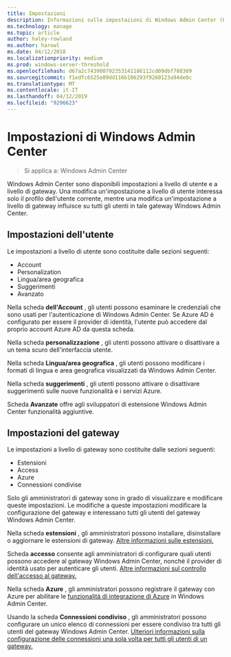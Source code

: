 ```yaml
---
title: Impostazioni
description: Informazioni sulle impostazioni di Windows Admin Center (Project Honolulu). Le impostazioni utente consentono agli utenti di modificare la lingua/area geografica e altre preferenze. Impostazioni del gateway consentono agli amministratori di configurare il gateway.
ms.technology: manage
ms.topic: article
author: haley-rowland
ms.author: harowl
ms.date: 04/12/2018
ms.localizationpriority: medium
ms.prod: windows-server-threshold
ms.openlocfilehash: d67a2c743900792353141186112cd09dbf780309
ms.sourcegitcommit: f1edfc6525e09dd116b106293f9260123a94de0c
ms.translationtype: MT
ms.contentlocale: it-IT
ms.lasthandoff: 04/12/2019
ms.locfileid: "9296623"
---
```

# Impostazioni di Windows Admin Center

> Si applica a: Windows Admin Center

Windows Admin Center sono disponibili impostazioni a livello di utente e a livello di gateway. Una modifica un'impostazione a livello di utente interessa solo il profilo dell'utente corrente, mentre una modifica un'impostazione a livello di gateway influisce su tutti gli utenti in tale gateway Windows Admin Center.

## Impostazioni dell'utente

Le impostazioni a livello di utente sono costituite dalle sezioni seguenti:

- Account
- Personalization
- Lingua/area geografica
- Suggerimenti
- Avanzato

Nella scheda **dell'Account** , gli utenti possono esaminare le credenziali che sono usati per l'autenticazione di Windows Admin Center. Se Azure AD è configurato per essere il provider di identità, l'utente può accedere dal proprio account Azure AD da questa scheda.

Nella scheda **personalizzazione** , gli utenti possono attivare o disattivare a un tema scuro dell'interfaccia utente.

Nella scheda **Lingua/area geografica** , gli utenti possono modificare i formati di lingua e area geografica visualizzati da Windows Admin Center.

Nella scheda **suggerimenti** , gli utenti possono attivare o disattivare suggerimenti sulle nuove funzionalità e i servizi Azure.

Scheda **Avanzate** offre agli sviluppatori di estensione Windows Admin Center funzionalità aggiuntive.

## Impostazioni del gateway

Le impostazioni a livello di gateway sono costituite dalle sezioni seguenti:

- Estensioni
- Access
- Azure
- Connessioni condivise

Solo gli amministratori di gateway sono in grado di visualizzare e modificare queste impostazioni. Le modifiche a queste impostazioni modificare la configurazione del gateway e interessano tutti gli utenti del gateway Windows Admin Center.

Nella scheda **estensioni** , gli amministratori possono installare, disinstallare o aggiornare le estensioni di gateway. [Altre informazioni sulle estensioni.](using-extensions.md)

Scheda **accesso** consente agli amministratori di configurare quali utenti possono accedere al gateway Windows Admin Center, nonché il provider di identità usato per autenticare gli utenti. [Altre informazioni sul controllo dell'accesso al gateway.](user-access-control.md)

Nella scheda **Azure** , gli amministratori possono registrare il gateway con Azure per abilitare le [funzionalità di integrazione di Azure](azure-integration.md) in Windows Admin Center.

Usando la scheda **Connessioni condiviso** , gli amministratori possono configurare un unico elenco di connessioni per essere condiviso tra tutti gli utenti del gateway Windows Admin Center. [Ulteriori informazioni sulla configurazione delle connessioni una sola volta per tutti gli utenti di un gateway.](shared-connections.md)